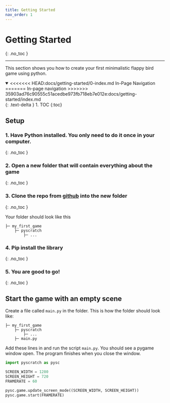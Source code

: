 ```yaml
---
title: Getting Started
nav_order: 1
---
```

# Getting Started 
{: .no_toc }

---
This section shows you how to create your first minimalistic flappy bird game using python. 

<details open markdown="block">
  <summary>
<<<<<<< HEAD:docs/getting-started/0-index.md
    In-Page Navigation
=======
    In-page navigation 
>>>>>>> 35903ad76c90555c51acedbe973fb718eb7e012e:docs/getting-started/index.md
  </summary>
  {: .text-delta }
1. TOC
{:toc}
</details>

## Setup 
### 1. Have Python installed. You only need to do it once in your computer. 
{: .no_toc }


### 2. Open a new folder that will contain everything about the game 
{: .no_toc }


### 3. Clone the repo from [github](https://github.com/kwdChan/pyscratch) into the new folder 
{: .no_toc }


Your folder should look like this

```
├─ my_first_game
    ├─ pyscratch
        ├─ ...
```

### 4. Pip install the library 
{: .no_toc }


### 5. You are good to go!  
{: .no_toc }



## Start the game with an empty scene
Create a file called `main.py` in the folder. This is how the folder should look like:
```
├─ my_first_game
    ├─ pyscratch
        ├─ ...
    ├─ main.py
```


Add these lines in and run the script `main.py`. You should see a pygame window open. The program finishes when you close the window. 

```python
import pyscratch as pysc

SCREEN_WIDTH = 1280
SCREEN_HEIGHT = 720
FRAMERATE = 60

pysc.game.update_screen_mode((SCREEN_WIDTH, SCREEN_HEIGHT))
pysc.game.start(FRAMERATE)
```
